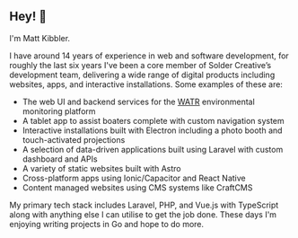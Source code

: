 ## Hey! 👋

I'm Matt Kibbler.

I have around 14 years of experience in web and software development, for roughly the last six years I've been a core member of Solder Creative’s development team, delivering a wide range of digital products including websites, apps, and interactive installations. Some examples of these are:

- The web UI and backend services for the [WATR](https://www.watr.tech) environmental monitoring platform
- A tablet app to assist boaters complete with custom navigation system
- Interactive installations built with Electron including a photo booth and touch-activated projections
- A selection of data-driven applications built using Laravel with custom dashboard and APIs
- A variety of static websites built with Astro
- Cross-platform apps using Ionic/Capacitor and React Native
- Content managed websites using CMS systems like CraftCMS

My primary tech stack includes Laravel, PHP, and Vue.js with TypeScript along with anything else I can utilise to get the job done. These days I'm enjoying writing projects in Go and hope to do more.
